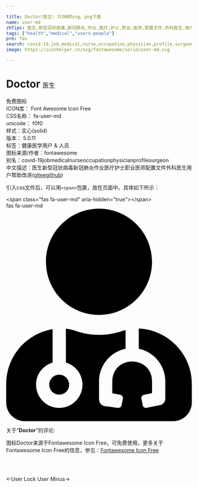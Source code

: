 ```yaml
---

title: Doctor(医生) ICON转svg、png下载
name: user-md
zhTips: 医生,新型冠状病毒,新冠肺炎,作业,医疗,护士,职业,医师,配置文件,外科医生,用户
tags: ["health","medical","users-people"]
pre: fas
search: covid-19,job,medical,nurse,occupation,physician,profile,surgeon
image: https://iconhelper.cn/svg/fontawesome/solid/user-md.svg

---
```


# Doctor  <small style="font-size: 60%;font-weight: 100">医生</small>


<div class="detail-page">
<p>
<span><span class="badge-success badge">免费图标</span> </span>
<br/>
<span>
ICON库：
<span class="badge-secondary badge">Font Awesome Icon Free</span> 
</span>
<br/>
<span>
CSS名称：
<span class="badge-secondary badge">fa-user-md</span> 
</span>
<br/>
<span>
unicode：
<span class="badge-secondary badge">f0f0</span> 
<copy-btn content='f0f0' btn-title=""></copy-btn>
<copy-btn :content='String.fromCodePoint(parseInt("f0f0", 16))' btn-title="复制U"></copy-btn>
</span><br/><span>样式：<span class="badge-light badge">实心(solid)</span></span>
<br/>
<span>
版本：
<span class="badge-secondary badge">5.0.11</span> 
</span><br/><span>标签：<span class="badge-light badge"><router-link to="/tags/health.html">健康</router-link></span><span class="badge-light badge"><router-link to="/tags/medical.html">医学</router-link></span><span class="badge-light badge"><router-link to="/tags/users-people.html">用户 & 人员</router-link></span></span>
<br/>
<span>图标来源/作者：<span class="badge-light badge">fontawesome</span></span> 
<br/>
<span>别名：<span class="badge-light badge">covid-19</span><span class="badge-light badge">job</span><span class="badge-light badge">medical</span><span class="badge-light badge">nurse</span><span class="badge-light badge">occupation</span><span class="badge-light badge">physician</span><span class="badge-light badge">profile</span><span class="badge-light badge">surgeon</span></span><br/><span class="zh-detail">中文描述：<span class="badge-primary badge">医生</span><span class="badge-primary badge">新型冠状病毒</span><span class="badge-primary badge">新冠肺炎</span><span class="badge-primary badge">作业</span><span class="badge-primary badge">医疗</span><span class="badge-primary badge">护士</span><span class="badge-primary badge">职业</span><span class="badge-primary badge">医师</span><span class="badge-primary badge">配置文件</span><span class="badge-primary badge">外科医生</span><span class="badge-primary badge">用户</span><span class="help-link"><span>帮助改进</span>(<a href="https://gitee.com/liuwave/icon-helper/edit/master/json/fontawesome/solid/user-md.json" target="_blank" rel="noopener noreferrer">gitee</a><a href="https://github.com/liuwave/icon-helper/edit/master/json/fontawesome/solid/user-md.json" target="_blank" rel="noopener noreferrer">github</a></span>)</span><br/>
</p>
</div>
<div class="alert alert-dark">
  <i class="fas fa-user-md fa-xs"></i>
  <i class="fas fa-user-md fa-sm"></i>
  <i class="fas fa-user-md fa-lg"></i>
  <i class="fas fa-user-md fa-2x"></i>
  <i class="fas fa-user-md fa-3x"></i>
  <i class="fas fa-user-md fa-5x"></i>
  <i class="fas fa-user-md fa-7x"></i>
</div>
<div>
  <p>引入css文件后，可以用<code>&lt;span&gt;</code>包裹，放在页面中。具体如下所示：    
  </p>
  <div class="alert alert-primary" style="font-size: 14px">
    &lt;span class="fas fa-user-md" aria-hidden="true"&gt;&lt;/span&gt;
    <copy-btn content='<span class="fas fa-user-md" aria-hidden="true"></span>'></copy-btn>
  </div>
  <div class="alert alert-secondary">
    <i class="fas fa-user-md"
    style="font-size: 24px"
    aria-hidden="true"></i> fas fa-user-md
    <copy-btn content="fas fa-user-md" btn-title="复制图标名称"></copy-btn>
  </div>
</div>
<div id="svg" class="svg-wrap">
<svg xmlns="http://www.w3.org/2000/svg" viewBox="0 0 448 512"><path d="M224 256c70.7 0 128-57.3 128-128S294.7 0 224 0 96 57.3 96 128s57.3 128 128 128zM104 424c0 13.3 10.7 24 24 24s24-10.7 24-24-10.7-24-24-24-24 10.7-24 24zm216-135.4v49c36.5 7.4 64 39.8 64 78.4v41.7c0 7.6-5.4 14.2-12.9 15.7l-32.2 6.4c-4.3.9-8.5-1.9-9.4-6.3l-3.1-15.7c-.9-4.3 1.9-8.6 6.3-9.4l19.3-3.9V416c0-62.8-96-65.1-96 1.9v26.7l19.3 3.9c4.3.9 7.1 5.1 6.3 9.4l-3.1 15.7c-.9 4.3-5.1 7.1-9.4 6.3l-31.2-4.2c-7.9-1.1-13.8-7.8-13.8-15.9V416c0-38.6 27.5-70.9 64-78.4v-45.2c-2.2.7-4.4 1.1-6.6 1.9-18 6.3-37.3 9.8-57.4 9.8s-39.4-3.5-57.4-9.8c-7.4-2.6-14.9-4.2-22.6-5.2v81.6c23.1 6.9 40 28.1 40 53.4 0 30.9-25.1 56-56 56s-56-25.1-56-56c0-25.3 16.9-46.5 40-53.4v-80.4C48.5 301 0 355.8 0 422.4v44.8C0 491.9 20.1 512 44.8 512h358.4c24.7 0 44.8-20.1 44.8-44.8v-44.8c0-72-56.8-130.3-128-133.8z"/></svg>
</div>
<detail full-name='fa-user-md'></detail>
<div class="icon-detail__container">
<p>关于“<b>Doctor</b>”的评论:</p>
</div>
<Vssue title="关于“Doctor”的评论" />    
<div><p>图标Doctor来源于Fontawesome Icon Free，可免费使用，更多关于  Fontawesome Icon Free的信息，参见：<a target="_blank" href="https://iconhelper.cn/fontawesome.html">Fontawesome Icon Free</a>
</p></div>

<div style="padding:2rem 0 " class="page-nav"><p class="inner"><span class="prev">←<router-link to="/icon/solid/user-lock.html">User Lock</router-link></span> <span class="next"><router-link to="/icon/solid/user-minus.html">User Minus</router-link>→</span></p></div>
